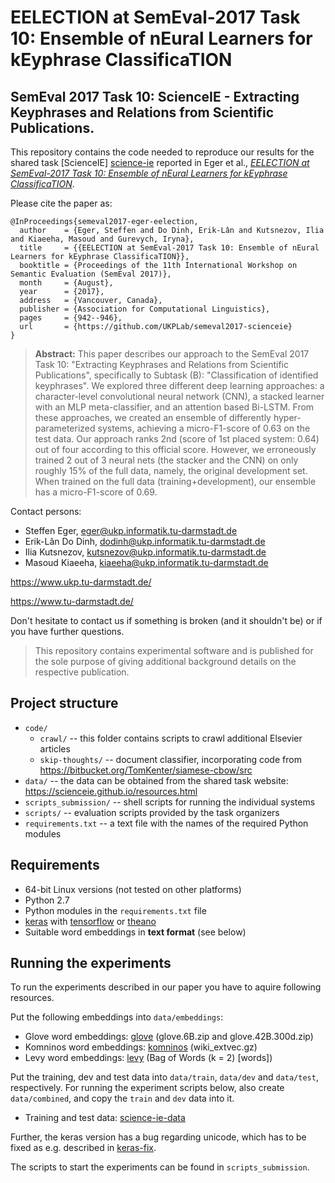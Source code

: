 # EELECTION at SemEval-2017 Task 10: Ensemble of nEural Learners for kEyphrase ClassificaTION
## SemEval 2017 Task 10: ScienceIE - Extracting Keyphrases and Relations from Scientific Publications.


This repository contains the code needed to reproduce our results for the shared task [ScienceIE] [science-ie] reported in Eger et al., *[EELECTION at SemEval-2017 Task 10: Ensemble of nEural Learners for kEyphrase ClassificaTION](https://www.aclweb.org/anthology/S/S17/S17-2163.pdf)*. 

Please cite the paper as:

```
@InProceedings{semeval2017-eger-eelection,
  author    = {Eger, Steffen and Do Dinh, Erik-Lân and Kutsnezov, Ilia and Kiaeeha, Masoud and Gurevych, Iryna},
  title     = {{EELECTION at SemEval-2017 Task 10: Ensemble of nEural Learners for kEyphrase ClassificaTION}},
  booktitle = {Proceedings of the 11th International Workshop on Semantic Evaluation (SemEval 2017)},
  month     = {August},
  year      = {2017},
  address   = {Vancouver, Canada},
  publisher = {Association for Computational Linguistics},
  pages     = {942--946},
  url       = {https://github.com/UKPLab/semeval2017-scienceie}
}
```

> **Abstract:** This paper describes our approach to the SemEval 2017 Task 10: "Extracting Keyphrases and Relations from Scientific Publications", specifically to Subtask (B): "Classification of identified keyphrases".
> We explored three different deep learning approaches: a character-level convolutional neural network (CNN), a stacked learner with an MLP meta-classifier, and an attention based Bi-LSTM. From these approaches, we created an ensemble of differently hyper-parameterized systems, achieving a micro-F1-score of 0.63 on the test data. Our approach ranks 2nd (score of 1st placed system: 0.64) out of four according to this official score. 
> However, we erroneously trained 2 out of 3 neural nets (the stacker and the CNN) on only roughly 15% of the full data, namely, the original development set. When trained on the full data (training+development), our ensemble has a micro-F1-score of 0.69.

Contact persons: 
  * Steffen Eger, eger@ukp.informatik.tu-darmstadt.de
  * Erik-Lân Do Dinh, dodinh@ukp.informatik.tu-darmstadt.de
  * Ilia Kutsnezov, kutsnezov@ukp.informatik.tu-darmstadt.de
  * Masoud Kiaeeha, kiaeeha@ukp.informatik.tu-darmstadt.de

https://www.ukp.tu-darmstadt.de/

https://www.tu-darmstadt.de/

Don't hesitate to contact us if something is broken (and it shouldn't be) or if you have further questions.

> This repository contains experimental software and 
is published for the sole purpose of giving additional 
background details on the respective publication. 

## Project structure

* `code/`
   * `crawl/` -- this folder contains scripts to crawl additional Elsevier articles
   * `skip-thoughts/` -- document classifier, incorporating code from https://bitbucket.org/TomKenter/siamese-cbow/src
* `data/` -- the data can be obtained from the shared task website: https://scienceie.github.io/resources.html
* `scripts_submission/` -- shell scripts for running the individual systems
* `scripts/` -- evaluation scripts provided by the task organizers
* `requirements.txt` -- a text file with the names of the required Python modules

## Requirements

* 64-bit Linux versions (not tested on other platforms)
* Python 2.7
* Python modules in the `requirements.txt` file
* [keras] with [tensorflow] or [theano]
* Suitable word embeddings in **text format** (see below)

## Running the experiments

To run the experiments described in our paper you have to aquire following resources.

Put the following embeddings into `data/embeddings`:
* Glove word embeddings: [glove] (glove.6B.zip and glove.42B.300d.zip)
* Komninos word embeddings: [komninos] (wiki_extvec.gz)
* Levy word embeddings: [levy] (Bag of Words (k = 2) [words])

Put the training, dev and test data into `data/train`, `data/dev` and `data/test`, respectively. For running the experiment scripts below, also create `data/combined`, and copy the `train` and `dev` data into it.
* Training and test data: [science-ie-data]

Further, the keras version has a bug regarding unicode, which has to be fixed as e.g. described in [keras-fix].

The scripts to start the experiments can be found in `scripts_submission`.

   [keras]: <https://keras.io/>
   [tensorflow]: <https://www.tensorflow.org/>
   [theano]: <https://github.com/Theano/Theano>
   [glove]: <http://nlp.stanford.edu/projects/glove>
   [komninos]: <https://www.cs.york.ac.uk/nlp/extvec/>
   [levy]: <https://levyomer.wordpress.com/2014/04/25/dependency-based-word-embeddings/>
   [science-ie]: <https://scienceie.github.io/>
   [science-ie-data]: <https://scienceie.github.io/resources.html>
   [keras-fix]: <https://github.com/fchollet/keras/issues/1072#issuecomment-241682313>
